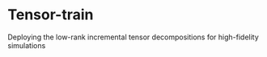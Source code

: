 # Tensor-train
Deploying the low-rank incremental tensor decompositions for high-fidelity simulations
